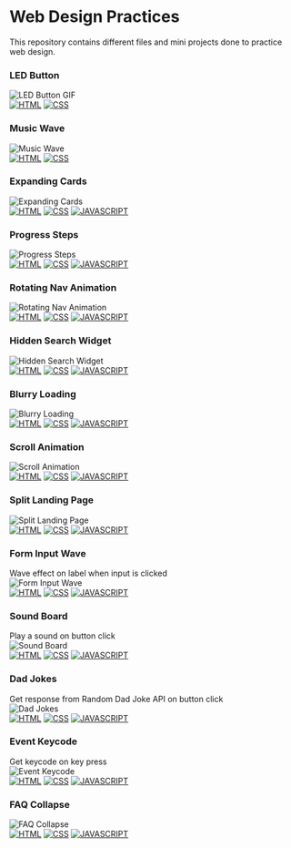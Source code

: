 # Web Design Practices

This repository contains different files and mini projects done to practice web design.

### LED Button
![LED Button GIF](https://media4.giphy.com/media/bNTaiVZX5dKJ6WMkYZ/giphy.gif "LED Button")
<br>
[![HTML](https://img.shields.io/badge/HTML-gray?style=for-the-badge&logo=html5)]() [![CSS](https://img.shields.io/badge/CSS-gray?style=for-the-badge&logo=css3)]()

### Music Wave
![Music Wave](https://media2.giphy.com/media/VH61Y165WBIVvOFNHQ/giphy.gif "Music Wave")
<br>
[![HTML](https://img.shields.io/badge/HTML-gray?style=for-the-badge&logo=html5)]() [![CSS](https://img.shields.io/badge/CSS-gray?style=for-the-badge&logo=css3)]()

### Expanding Cards
![Expanding Cards](https://media1.giphy.com/media/5v9v4JBwn0tdPl3z9I/giphy.gif "Expanding Cards")
<br>
[![HTML](https://img.shields.io/badge/HTML-gray?style=for-the-badge&logo=html5)]() [![CSS](https://img.shields.io/badge/CSS-gray?style=for-the-badge&logo=css3)]() [![JAVASCRIPT](https://img.shields.io/badge/JAVASCRIPT-gray?style=for-the-badge&logo=javascript)]()

### Progress Steps
![Progress Steps](https://media0.giphy.com/media/z5MEayMeEhuiwrByFO/giphy.gif "Progress Steps")
<br>
[![HTML](https://img.shields.io/badge/HTML-gray?style=for-the-badge&logo=html5)]() [![CSS](https://img.shields.io/badge/CSS-gray?style=for-the-badge&logo=css3)]() [![JAVASCRIPT](https://img.shields.io/badge/JAVASCRIPT-gray?style=for-the-badge&logo=javascript)]()

### Rotating Nav Animation
![Rotating Nav Animation](https://media0.giphy.com/media/v1.Y2lkPTc5MGI3NjExeGlmbjlkdzF2MXMyZmZhZ3RnaTFtYTJocnM2bnV0YXBwN28yMW5mMCZlcD12MV9pbnRlcm5hbF9naWZfYnlfaWQmY3Q9Zw/zUWXx1UfGkGz3G20jI/giphy.gif "Rotating Nav Animation")
<br>
[![HTML](https://img.shields.io/badge/HTML-gray?style=for-the-badge&logo=html5)]() [![CSS](https://img.shields.io/badge/CSS-gray?style=for-the-badge&logo=css3)]() [![JAVASCRIPT](https://img.shields.io/badge/JAVASCRIPT-gray?style=for-the-badge&logo=javascript)]()

### Hidden Search Widget
![Hidden Search Widget](https://media2.giphy.com/media/v1.Y2lkPTc5MGI3NjExc3F1Y20yYWFzd2VkMzZqZmxmc2pxZDJqNDRxeGc4bjA1bHgxaHZhZyZlcD12MV9pbnRlcm5hbF9naWZfYnlfaWQmY3Q9Zw/UA7zooB3rDAYHNSfX9/giphy.gif "Hidden Search Widget")
<br>
[![HTML](https://img.shields.io/badge/HTML-gray?style=for-the-badge&logo=html5)]() [![CSS](https://img.shields.io/badge/CSS-gray?style=for-the-badge&logo=css3)]() [![JAVASCRIPT](https://img.shields.io/badge/JAVASCRIPT-gray?style=for-the-badge&logo=javascript)]()

### Blurry Loading
![Blurry Loading](https://media1.giphy.com/media/v1.Y2lkPTc5MGI3NjExeHdic2xnMWprZ3FxNDd1eHF0bHA0M2plbnFqNm1hdWNuZms5M2k3ZiZlcD12MV9pbnRlcm5hbF9naWZfYnlfaWQmY3Q9Zw/DRoyQ5L18BPBz7aA3y/giphy.gif "Blurry Loading")
<br>
[![HTML](https://img.shields.io/badge/HTML-gray?style=for-the-badge&logo=html5)]() [![CSS](https://img.shields.io/badge/CSS-gray?style=for-the-badge&logo=css3)]() [![JAVASCRIPT](https://img.shields.io/badge/JAVASCRIPT-gray?style=for-the-badge&logo=javascript)]()

### Scroll Animation
![Scroll Animation](https://media1.giphy.com/media/v1.Y2lkPTc5MGI3NjExNXY4cGlvaDV0eGoyYnhodnIxamVpOXpyZzh5ZmZnNGlqMnR1eG43eiZlcD12MV9pbnRlcm5hbF9naWZfYnlfaWQmY3Q9Zw/nj4ttDgESXfkqgVUJy/giphy.gif "Scroll Animation")
<br>
[![HTML](https://img.shields.io/badge/HTML-gray?style=for-the-badge&logo=html5)]() [![CSS](https://img.shields.io/badge/CSS-gray?style=for-the-badge&logo=css3)]() [![JAVASCRIPT](https://img.shields.io/badge/JAVASCRIPT-gray?style=for-the-badge&logo=javascript)]()

### Split Landing Page
![Split Landing Page](https://media3.giphy.com/media/v1.Y2lkPTc5MGI3NjExbjljaXF3cGcweGRoZTV1eXZqM21kdGZvdnR2cHEzNWNqYTlkdjMyYyZlcD12MV9pbnRlcm5hbF9naWZfYnlfaWQmY3Q9Zw/uSudCZ5aOOC3kV7wTC/giphy.gif "Split Landing Page")
<br>
[![HTML](https://img.shields.io/badge/HTML-gray?style=for-the-badge&logo=html5)]() [![CSS](https://img.shields.io/badge/CSS-gray?style=for-the-badge&logo=css3)]() [![JAVASCRIPT](https://img.shields.io/badge/JAVASCRIPT-gray?style=for-the-badge&logo=javascript)]()

### Form Input Wave
Wave effect on label when input is clicked
<br>
![Form Input Wave](https://media3.giphy.com/media/v1.Y2lkPTc5MGI3NjExaTJveDZzaThheDExemhkMnJiOHNkeXVhNDJ5YnNrdHVsNHI1Nmw3OSZlcD12MV9pbnRlcm5hbF9naWZfYnlfaWQmY3Q9Zw/b3Kg8SrYgaO6G9NehP/giphy.gif "Form Input Wave")
<br>
[![HTML](https://img.shields.io/badge/HTML-gray?style=for-the-badge&logo=html5)]() [![CSS](https://img.shields.io/badge/CSS-gray?style=for-the-badge&logo=css3)]() [![JAVASCRIPT](https://img.shields.io/badge/JAVASCRIPT-gray?style=for-the-badge&logo=javascript)]()

### Sound Board
Play a sound on button click
<br>
![Sound Board](https://media0.giphy.com/media/v1.Y2lkPTc5MGI3NjExY3owdHVpajMyZjZyaDYycDZ0ZTEyMWY1bHFmcWV5NmtwNjU1ZXdmMyZlcD12MV9pbnRlcm5hbF9naWZfYnlfaWQmY3Q9Zw/dq7sgGgHlj5F5B2ZX5/giphy.gif "Sound Board")
<br>
[![HTML](https://img.shields.io/badge/HTML-gray?style=for-the-badge&logo=html5)]() [![CSS](https://img.shields.io/badge/CSS-gray?style=for-the-badge&logo=css3)]() [![JAVASCRIPT](https://img.shields.io/badge/JAVASCRIPT-gray?style=for-the-badge&logo=javascript)]()

### Dad Jokes
Get response from Random Dad Joke API on button click
<br>
![Dad Jokes](https://media0.giphy.com/media/v1.Y2lkPTc5MGI3NjExb2ZvMThsOTRvOWtqNTh0dGF1aXZ4YjVhaTZheTUzamFrcndkM3o0bSZlcD12MV9pbnRlcm5hbF9naWZfYnlfaWQmY3Q9Zw/vsFQ1exrS8KuVcX4Rk/giphy.gif "Dad Jokes")
<br>
[![HTML](https://img.shields.io/badge/HTML-gray?style=for-the-badge&logo=html5)]() [![CSS](https://img.shields.io/badge/CSS-gray?style=for-the-badge&logo=css3)]() [![JAVASCRIPT](https://img.shields.io/badge/JAVASCRIPT-gray?style=for-the-badge&logo=javascript)]()

### Event Keycode
Get keycode on key press
<br>
![Event Keycode](https://media2.giphy.com/media/v1.Y2lkPTc5MGI3NjExbnptaDNhbncyajdhZHBqOThuY2d5OG5yN2dhd2ZqYjE5a2M2ZzA3ayZlcD12MV9pbnRlcm5hbF9naWZfYnlfaWQmY3Q9Zw/zOlopnk4SiZiZ2TIU2/giphy.gif "Event Keycode")
<br>
[![HTML](https://img.shields.io/badge/HTML-gray?style=for-the-badge&logo=html5)]() [![CSS](https://img.shields.io/badge/CSS-gray?style=for-the-badge&logo=css3)]() [![JAVASCRIPT](https://img.shields.io/badge/JAVASCRIPT-gray?style=for-the-badge&logo=javascript)]()

### FAQ Collapse
![FAQ Collapse](https://media0.giphy.com/media/v1.Y2lkPTc5MGI3NjExcHZ5c2oyZXZ5bDVpMnp5cXZlYTdwajF1Mzdob2cxdXI3OTJtODY5ZiZlcD12MV9pbnRlcm5hbF9naWZfYnlfaWQmY3Q9Zw/O17vGtvzmyNW3mO28e/giphy.gif "FAQ Collapse")
<br>
[![HTML](https://img.shields.io/badge/HTML-gray?style=for-the-badge&logo=html5)]() [![CSS](https://img.shields.io/badge/CSS-gray?style=for-the-badge&logo=css3)]() [![JAVASCRIPT](https://img.shields.io/badge/JAVASCRIPT-gray?style=for-the-badge&logo=javascript)]()
